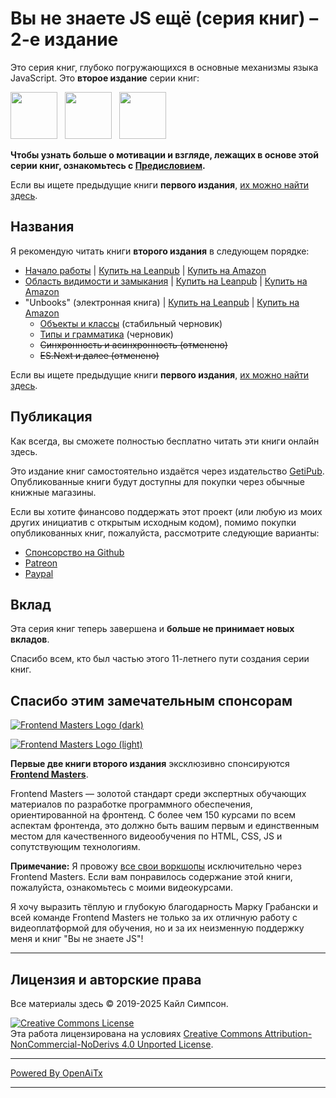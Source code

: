 # Вы не знаете JS ещё (серия книг) – 2-е издание

Это серия книг, глубоко погружающихся в основные механизмы языка JavaScript. Это **второе издание** серии книг:

<a href="https://leanpub.com/ydkjsy-get-started"><img src="get-started/images/cover.png" width="75"></a>&nbsp;&nbsp;
<a href="https://leanpub.com/ydkjsy-scope-closures"><img src="scope-closures/images/cover.png" width="75"></a>&nbsp;&nbsp;
<a href="https://leanpub.com/ydkjsy-unbooks"><img src="unbooks-cover.png" width="75"></a>

**Чтобы узнать больше о мотивации и взгляде, лежащих в основе этой серии книг, ознакомьтесь с [Предисловием](preface.md).**

Если вы ищете предыдущие книги **первого издания**, [их можно найти здесь](https://github.com/getify/You-Dont-Know-JS/blob/1st-ed/README.md).

## Названия

Я рекомендую читать книги **второго издания** в следующем порядке:

* [Начало работы](get-started/README.md) | [Купить на Leanpub](https://leanpub.com/ydkjsy-get-started) | [Купить на Amazon](https://www.amazon.com/dp/B084BNMN7T)
* [Область видимости и замыкания](scope-closures/README.md) | [Купить на Leanpub](https://leanpub.com/ydkjsy-scope-closures) | [Купить на Amazon](https://www.amazon.com/dp/B08634PZ3N)
* "Unbooks" (электронная книга) | [Купить на Leanpub](https://leanpub.com/ydkjsy-unbooks) | [Купить на Amazon](https://www.amazon.com/dp/B0F7H1DN5S)
    - [Объекты и классы](objects-classes/README.md) (стабильный черновик)
    - [Типы и грамматика](types-grammar/README.md) (черновик)
    - ~~Синхронность и асинхронность (отменено)~~
    - ~~ES.Next и далее (отменено)~~

Если вы ищете предыдущие книги **первого издания**, [их можно найти здесь](https://github.com/getify/You-Dont-Know-JS/blob/1st-ed/README.md).

## Публикация

Как всегда, вы сможете полностью бесплатно читать эти книги онлайн здесь.

Это издание книг самостоятельно издаётся через издательство [GetiPub](https://geti.pub). Опубликованные книги будут доступны для покупки через обычные книжные магазины.

Если вы хотите финансово поддержать этот проект (или любую из моих других инициатив с открытым исходным кодом), помимо покупки опубликованных книг, пожалуйста, рассмотрите следующие варианты:

* [Спонсорство на Github](https://github.com/users/getify/sponsorship)
* [Patreon](https://www.patreon.com/getify)
* [Paypal](https://www.paypal.me/getify)

## Вклад

Эта серия книг теперь завершена и **больше не принимает новых вкладов**.

Спасибо всем, кто был частью этого 11-летнего пути создания серии книг.

## Спасибо этим замечательным спонсорам

[![Frontend Masters Logo (dark)](https://github.com/getify/You-Dont-Know-JS/blob/2nd-ed/external-logos/fem_logo-light.svg)](https://frontendmasters.com#gh-light-mode-only)

[![Frontend Masters Logo (light)](https://github.com/getify/You-Dont-Know-JS/blob/2nd-ed/external-logos/fem_logo.svg)](https://frontendmasters.com#gh-dark-mode-only)

**Первые две книги второго издания** эксклюзивно спонсируются **[Frontend Masters](https://frontendmasters.com/?code=simpson)**.

Frontend Masters — золотой стандарт среди экспертных обучающих материалов по разработке программного обеспечения, ориентированной на фронтенд. С более чем 150 курсами по всем аспектам фронтенда, это должно быть вашим первым и единственным местом для качественного видеообучения по HTML, CSS, JS и сопутствующим технологиям.

**Примечание:** Я провожу [все свои воркшопы](https://frontendmasters.com/teachers/kyle-simpson?code=simpson) исключительно через Frontend Masters. Если вам понравилось содержание этой книги, пожалуйста, ознакомьтесь с моими видеокурсами.

Я хочу выразить тёплую и глубокую благодарность Марку Грабански и всей команде Frontend Masters не только за их отличную работу с видеоплатформой для обучения, но и за их неизменную поддержку меня и книг "Вы не знаете JS"!

----

## Лицензия и авторские права

Все материалы здесь &copy; 2019-2025 Кайл Симпсон.

<a rel="license" href="https://creativecommons.org/licenses/by-nc-nd/4.0/"><img alt="Creative Commons License" style="border-width:0" src="https://i.creativecommons.org/l/by-nc-nd/4.0/88x31.png" /></a><br />Эта работа лицензирована на условиях <a rel="license" href="http://creativecommons.org/licenses/by-nc-nd/4.0/">Creative Commons Attribution-NonCommercial-NoDerivs 4.0 Unported License</a>.

---

[Powered By OpenAiTx](https://github.com/OpenAiTx/OpenAiTx)

---